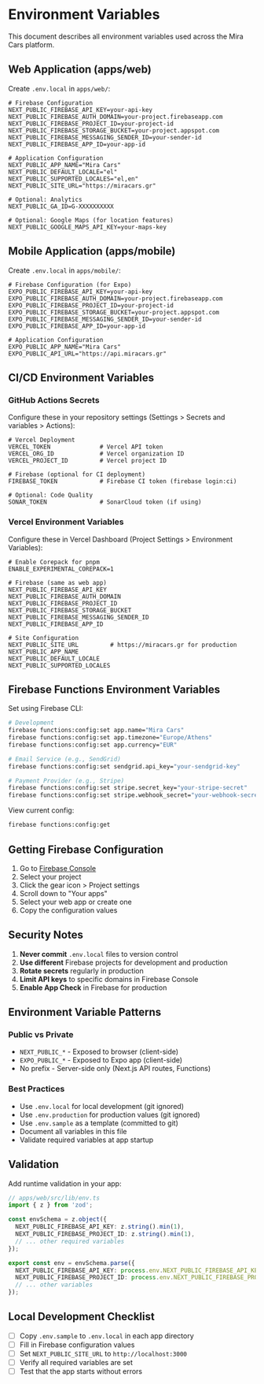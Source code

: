 # Environment Variables

This document describes all environment variables used across the Mira Cars platform.

## Web Application (apps/web)

Create `.env.local` in `apps/web/`:

```env
# Firebase Configuration
NEXT_PUBLIC_FIREBASE_API_KEY=your-api-key
NEXT_PUBLIC_FIREBASE_AUTH_DOMAIN=your-project.firebaseapp.com
NEXT_PUBLIC_FIREBASE_PROJECT_ID=your-project-id
NEXT_PUBLIC_FIREBASE_STORAGE_BUCKET=your-project.appspot.com
NEXT_PUBLIC_FIREBASE_MESSAGING_SENDER_ID=your-sender-id
NEXT_PUBLIC_FIREBASE_APP_ID=your-app-id

# Application Configuration
NEXT_PUBLIC_APP_NAME="Mira Cars"
NEXT_PUBLIC_DEFAULT_LOCALE="el"
NEXT_PUBLIC_SUPPORTED_LOCALES="el,en"
NEXT_PUBLIC_SITE_URL="https://miracars.gr"

# Optional: Analytics
NEXT_PUBLIC_GA_ID=G-XXXXXXXXXX

# Optional: Google Maps (for location features)
NEXT_PUBLIC_GOOGLE_MAPS_API_KEY=your-maps-key
```

## Mobile Application (apps/mobile)

Create `.env.local` in `apps/mobile/`:

```env
# Firebase Configuration (for Expo)
EXPO_PUBLIC_FIREBASE_API_KEY=your-api-key
EXPO_PUBLIC_FIREBASE_AUTH_DOMAIN=your-project.firebaseapp.com
EXPO_PUBLIC_FIREBASE_PROJECT_ID=your-project-id
EXPO_PUBLIC_FIREBASE_STORAGE_BUCKET=your-project.appspot.com
EXPO_PUBLIC_FIREBASE_MESSAGING_SENDER_ID=your-sender-id
EXPO_PUBLIC_FIREBASE_APP_ID=your-app-id

# Application Configuration
EXPO_PUBLIC_APP_NAME="Mira Cars"
EXPO_PUBLIC_API_URL="https://api.miracars.gr"
```

## CI/CD Environment Variables

### GitHub Actions Secrets

Configure these in your repository settings (Settings > Secrets and variables > Actions):

```
# Vercel Deployment
VERCEL_TOKEN              # Vercel API token
VERCEL_ORG_ID             # Vercel organization ID
VERCEL_PROJECT_ID         # Vercel project ID

# Firebase (optional for CI deployment)
FIREBASE_TOKEN            # Firebase CI token (firebase login:ci)

# Optional: Code Quality
SONAR_TOKEN               # SonarCloud token (if using)
```

### Vercel Environment Variables

Configure these in Vercel Dashboard (Project Settings > Environment Variables):

```
# Enable Corepack for pnpm
ENABLE_EXPERIMENTAL_COREPACK=1

# Firebase (same as web app)
NEXT_PUBLIC_FIREBASE_API_KEY
NEXT_PUBLIC_FIREBASE_AUTH_DOMAIN
NEXT_PUBLIC_FIREBASE_PROJECT_ID
NEXT_PUBLIC_FIREBASE_STORAGE_BUCKET
NEXT_PUBLIC_FIREBASE_MESSAGING_SENDER_ID
NEXT_PUBLIC_FIREBASE_APP_ID

# Site Configuration
NEXT_PUBLIC_SITE_URL         # https://miracars.gr for production
NEXT_PUBLIC_APP_NAME
NEXT_PUBLIC_DEFAULT_LOCALE
NEXT_PUBLIC_SUPPORTED_LOCALES
```

## Firebase Functions Environment Variables

Set using Firebase CLI:

```bash
# Development
firebase functions:config:set app.name="Mira Cars"
firebase functions:config:set app.timezone="Europe/Athens"
firebase functions:config:set app.currency="EUR"

# Email Service (e.g., SendGrid)
firebase functions:config:set sendgrid.api_key="your-sendgrid-key"

# Payment Provider (e.g., Stripe)
firebase functions:config:set stripe.secret_key="your-stripe-secret"
firebase functions:config:set stripe.webhook_secret="your-webhook-secret"
```

View current config:
```bash
firebase functions:config:get
```

## Getting Firebase Configuration

1. Go to [Firebase Console](https://console.firebase.google.com/)
2. Select your project
3. Click the gear icon > Project settings
4. Scroll down to "Your apps"
5. Select your web app or create one
6. Copy the configuration values

## Security Notes

1. **Never commit** `.env.local` files to version control
2. **Use different** Firebase projects for development and production
3. **Rotate secrets** regularly in production
4. **Limit API keys** to specific domains in Firebase Console
5. **Enable App Check** in Firebase for production

## Environment Variable Patterns

### Public vs Private

- `NEXT_PUBLIC_*` - Exposed to browser (client-side)
- `EXPO_PUBLIC_*` - Exposed to Expo app (client-side)
- No prefix - Server-side only (Next.js API routes, Functions)

### Best Practices

- Use `.env.local` for local development (git ignored)
- Use `.env.production` for production values (git ignored)
- Use `.env.sample` as a template (committed to git)
- Document all variables in this file
- Validate required variables at app startup

## Validation

Add runtime validation in your app:

```typescript
// apps/web/src/lib/env.ts
import { z } from 'zod';

const envSchema = z.object({
  NEXT_PUBLIC_FIREBASE_API_KEY: z.string().min(1),
  NEXT_PUBLIC_FIREBASE_PROJECT_ID: z.string().min(1),
  // ... other required variables
});

export const env = envSchema.parse({
  NEXT_PUBLIC_FIREBASE_API_KEY: process.env.NEXT_PUBLIC_FIREBASE_API_KEY,
  NEXT_PUBLIC_FIREBASE_PROJECT_ID: process.env.NEXT_PUBLIC_FIREBASE_PROJECT_ID,
  // ... other variables
});
```

## Local Development Checklist

- [ ] Copy `.env.sample` to `.env.local` in each app directory
- [ ] Fill in Firebase configuration values
- [ ] Set `NEXT_PUBLIC_SITE_URL` to `http://localhost:3000`
- [ ] Verify all required variables are set
- [ ] Test that the app starts without errors
